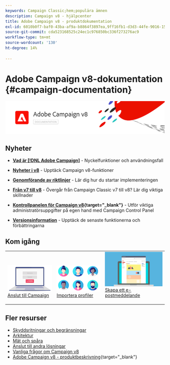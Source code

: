 ```yaml
---
keywords: Campaign Classic;hem;populära ämnen
description: Campaign v8 - hjälpcenter
title: Adobe Campaign v8 - produktdokumentation
exl-id: 6010b0f7-baf0-43ba-af9a-b8864f3897ea,9ff16fb1-d3d3-44fe-9016-15abffdbc74e
source-git-commit: cda523168525c24ec1c976850bc336f273276ac9
workflow-type: tm+mt
source-wordcount: '130'
ht-degree: 14%

---
```


# Adobe Campaign v8-dokumentation {#campaign-documentation}

![](assets/banner-documentationv8.png)

## Nyheter

* **[Vad är [!DNL Adobe Campaign]](start/get-started.md)** - Nyckelfunktioner och användningsfall

* **[Nyheter i v8](start/whats-new.md)** - Upptäck Campaign v8-funktioner

* **[Genomförande av riktlinjer](start/implement.md)**  - Lär dig hur du startar implementeringen

* **[Från v7 till v8](start/v7-to-v8.md)** - Övergår från Campaign Classic v7 till v8? Lär dig viktiga skillnader

* **[Kontrollpanelen för Campaign v8](https://experienceleague.adobe.com/docs/control-panel/using/discover-control-panel/key-features.html){target=&quot;_blank&quot;}** - Utför viktiga administratörsuppgifter på egen hand med Campaign Control Panel

* **[Versionsinformation](start/release-notes.md)** - Upptäck de senaste funktionerna och förbättringarna


## Kom igång

<table>
<tr>
  <td valign="bottom">
    <a href="start/connect.md">
      <img alt="Anslut" src="start/assets/do-not-localize/login.jpeg"/>
    </a>
    <div>
    <a href="start/connect.md">Anslut till Campaign</a>
    </div>
    <br>
  </td>

<td valign="bottom">
      <a href="start/import.md">
       <img alt="Import" src="start/assets/do-not-localize/profiles.jpeg" />
       </a>
    <div><a href="start/import.md">Importera profiler</a>
    </div>
    <br>
  </td>
  <td valign="bottom">
    <a href="start/create-message.md">
      <img alt="E-post" src="start/assets/do-not-localize/email-design.jpeg" />
    </a>
    <div>
    <a href="start/create-message.md">Skapa ett e-postmeddelande</a>
    </div>
    <br>
  </td>
</tr>
</table>

## Fler resurser

* [Skyddsritningar och begränsningar](start/ac-guardrails.md)
* [Arkitektur](architecture/architecture.md)
* [Mät och spåra](start/reporting.md)
* [Anslut till andra lösningar](connect/integration.md)
* [Vanliga frågor om Campaign v8](start/campaign-faq.md)
* [Adobe Campaign v8 - produktbeskrivning](https://helpx.adobe.com/legal/product-descriptions/adobe-campaign-managed-cloud-services.html){target=&quot;_blank&quot;}
